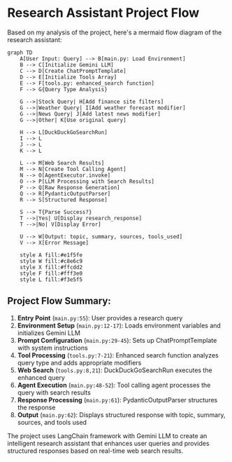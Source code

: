 # Research Assistant Project Flow

Based on my analysis of the project, here's a mermaid flow diagram of the research assistant:

```mermaid
graph TD
    A[User Input: Query] --> B[main.py: Load Environment]
    B --> C[Initialize Gemini LLM]
    C --> D[Create ChatPromptTemplate]
    D --> E[Initialize Tools Array]
    E --> F[tools.py: enhanced_search function]
    F --> G{Query Type Analysis}

    G -->|Stock Query| H[Add finance site filters]
    G -->|Weather Query| I[Add weather forecast modifier]
    G -->|News Query| J[Add latest news modifier]
    G -->|Other| K[Use original query]

    H --> L[DuckDuckGoSearchRun]
    I --> L
    J --> L
    K --> L

    L --> M[Web Search Results]
    M --> N[Create Tool Calling Agent]
    N --> O[AgentExecutor.invoke]
    O --> P[LLM Processing with Search Results]
    P --> Q[Raw Response Generation]
    Q --> R[PydanticOutputParser]
    R --> S[Structured Response]

    S --> T{Parse Success?}
    T -->|Yes| U[Display research_response]
    T -->|No| V[Display Error]

    U --> W[Output: topic, summary, sources, tools_used]
    V --> X[Error Message]

    style A fill:#e1f5fe
    style W fill:#c8e6c9
    style X fill:#ffcdd2
    style F fill:#fff3e0
    style L fill:#f3e5f5
```

## Project Flow Summary:

1. **Entry Point** (`main.py:55`): User provides a research query
2. **Environment Setup** (`main.py:12-17`): Loads environment variables and initializes Gemini LLM
3. **Prompt Configuration** (`main.py:29-45`): Sets up ChatPromptTemplate with system instructions
4. **Tool Processing** (`tools.py:7-21`): Enhanced search function analyzes query type and adds appropriate modifiers
5. **Web Search** (`tools.py:8,21`): DuckDuckGoSearchRun executes the enhanced query
6. **Agent Execution** (`main.py:48-52`): Tool calling agent processes the query with search results
7. **Response Processing** (`main.py:61`): PydanticOutputParser structures the response
8. **Output** (`main.py:62`): Displays structured response with topic, summary, sources, and tools used

The project uses LangChain framework with Gemini LLM to create an intelligent research assistant that enhances user queries and provides structured responses based on real-time web search results.